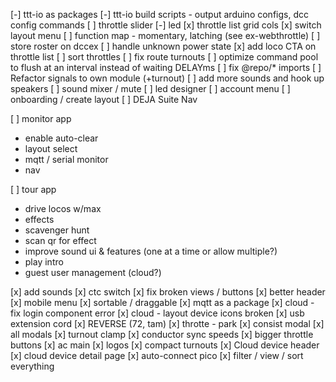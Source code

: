 [-] ttt-io as packages
[-] ttt-io build scripts - output arduino configs, dcc config commands
[ ] throttle slider
[-] led
[x] throttle list grid cols
[x] switch layout menu
[ ] function map - momentary, latching (see ex-webthrottle)
[ ] store roster on dccex
[ ] handle unknown power state
[x] add loco CTA on throttle list
[ ] sort throttles
[ ] fix route turnouts
[ ] optimize command pool to flush at an interval instead of waiting DELAYms
[ ] fix @repo/* imports 
[ ] Refactor signals to own module (+turnout)
[ ] add more sounds and hook up speakers
[ ] sound mixer / mute
[ ] led designer
[ ] account menu
[ ] onboarding / create layout
[ ] DEJA Suite Nav

[ ] monitor app
  - enable auto-clear
  - layout select
  - mqtt / serial monitor
  - nav

[ ] tour app
  - drive locos w/max
  - effects
  - scavenger hunt
  - scan qr for effect
  - improve sound ui & features (one at a time or allow multiple?)
  - play intro
  - guest user management (cloud?)

[x] add sounds
[x] ctc switch
[x] fix broken views / buttons
[x] better header
[x] mobile menu
[x] sortable / draggable
[x] mqtt as a package
[x] cloud - fix login component error
[x] cloud - layout device icons broken
[x] usb extension cord
[x] REVERSE (72, tam)
[x] throtte - park
[x] consist modal
[x] all modals
[x] turnout clamp
[x] conductor sync speeds
[x] bigger throttle buttons
[x] ac main
[x] logos
[x] compact turnouts
[x] Cloud device header
[x] cloud device detail page
[x] auto-connect pico
[x] filter / view / sort everything

